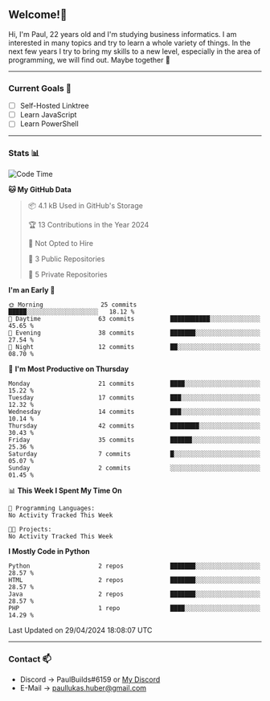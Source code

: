## Welcome!👋

Hi, I'm Paul, 22 years old and I'm studying business informatics. I am interested in many topics and try to learn a whole variety of things. In the next few years I try to bring my skills to a new level, especially in the area of programming, we will find out.
Maybe together 🤙

---
### Current Goals 🥅

- [ ] Self-Hosted Linktree
- [ ] Learn JavaScript
- [ ] Learn PowerShell

---
### Stats 📊

<!--START_SECTION:waka-->
![Code Time](http://img.shields.io/badge/Code%20Time-72%20hrs%2047%20mins-blue)

**🐱 My GitHub Data** 

> 📦 4.1 kB Used in GitHub's Storage 
 > 
> 🏆 13 Contributions in the Year 2024
 > 
> 🚫 Not Opted to Hire
 > 
> 📜 3 Public Repositories 
 > 
> 🔑 5 Private Repositories 
 > 
**I'm an Early 🐤** 

```text
🌞 Morning                25 commits          █████░░░░░░░░░░░░░░░░░░░░   18.12 % 
🌆 Daytime                63 commits          ███████████░░░░░░░░░░░░░░   45.65 % 
🌃 Evening                38 commits          ███████░░░░░░░░░░░░░░░░░░   27.54 % 
🌙 Night                  12 commits          ██░░░░░░░░░░░░░░░░░░░░░░░   08.70 % 
```
📅 **I'm Most Productive on Thursday** 

```text
Monday                   21 commits          ████░░░░░░░░░░░░░░░░░░░░░   15.22 % 
Tuesday                  17 commits          ███░░░░░░░░░░░░░░░░░░░░░░   12.32 % 
Wednesday                14 commits          ███░░░░░░░░░░░░░░░░░░░░░░   10.14 % 
Thursday                 42 commits          ████████░░░░░░░░░░░░░░░░░   30.43 % 
Friday                   35 commits          ██████░░░░░░░░░░░░░░░░░░░   25.36 % 
Saturday                 7 commits           █░░░░░░░░░░░░░░░░░░░░░░░░   05.07 % 
Sunday                   2 commits           ░░░░░░░░░░░░░░░░░░░░░░░░░   01.45 % 
```


📊 **This Week I Spent My Time On** 

```text
💬 Programming Languages: 
No Activity Tracked This Week

🐱‍💻 Projects: 
No Activity Tracked This Week
```

**I Mostly Code in Python** 

```text
Python                   2 repos             ███████░░░░░░░░░░░░░░░░░░   28.57 % 
HTML                     2 repos             ███████░░░░░░░░░░░░░░░░░░   28.57 % 
Java                     2 repos             ███████░░░░░░░░░░░░░░░░░░   28.57 % 
PHP                      1 repo              ████░░░░░░░░░░░░░░░░░░░░░   14.29 % 
```




 Last Updated on 29/04/2024 18:08:07 UTC
<!--END_SECTION:waka-->

---
### Contact 📫

* Discord -> PaulBuilds#6159 or [My Discord](https://discord.gg/7kq6UnB)
* E-Mail -> paullukas.huber@gmail.com
